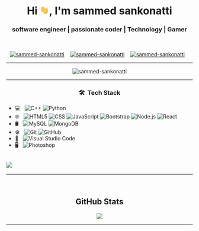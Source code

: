 <h1 align="center">Hi&nbsp;<img src="https://raw.githubusercontent.com/ABSphreak/ABSphreak/master/gifs/Hi.gif" height="24">, I'm sammed sankonatti </h1>

<h3 align="center">software engineer | passionate coder | Technology | Gamer</h3>
<br>
<p align=center>
<a href="https://www.linkedin.com/in/sammed-sankonatti-bb7492148/" target="blank"><img align="center" src="https://raw.githubusercontent.com/rahuldkjain/github-profile-readme-generator/master/src/images/icons/Social/linked-in-alt.svg" alt="sammed-sankonatti" height="27" width="" /></a>&nbsp;&nbsp;&nbsp;
<a href="https://www.facebook.com/samsank31" target="blank"><img align="center" src="https://raw.githubusercontent.com/rahuldkjain/github-profile-readme-generator/master/src/images/icons/Social/facebook.svg" alt="sammed-sankonatti" height="27" width="" /></a>&nbsp;&nbsp;&nbsp;
<a href="https://www.instagram.com/sammed.sankonatti/" target="blank"><img align="center" src="https://raw.githubusercontent.com/rahuldkjain/github-profile-readme-generator/master/src/images/icons/Social/instagram.svg" alt="sammed-sankonatti" height="27" width="" /></a>&nbsp;&nbsp;&nbsp;
<!-- <a href="https://www.codechef.com/users/professor_samm" target="blank"><img align="center" src="https://user-images.githubusercontent.com/63065397/123329670-b11a5d00-d55a-11eb-8096-44ca8667f0e3.png" alt="sammed-sankonatti" height="27" width="" padding="" /></a>&nbsp;&nbsp;&nbsp;
<a href="https://codeforces.com/profile/professor.sam" target="blank"><img align="center" src="https://logo.clearbit.com/codeforces.com" alt="sammed-sankonatti" height="27" width="" /></a>&nbsp;&nbsp;&nbsp; -->
</p>

___

<p align="center"> <img src="https://komarev.com/ghpvc/?username=sammed-sankonatti&label=Profile%20visits&color=0e75b6&style=flat-square" alt="sammed-sankonatti" width="120" /> </p>

 <!--
___


<div align="center">
-INTRO HERE- 
 </div>
-->
___

<h3 align="center" > 🛠 &nbsp;Tech Stack</h3>

- 💻 &nbsp;
  ![C++](https://img.shields.io/badge/-C++-333333?style=flat&logo=C%2B%2B&logoColor=00599C)
  ![Python](https://img.shields.io/badge/-Python-333333?style=flat&logo=python) 
- 🌐 &nbsp;
  ![HTML5](https://img.shields.io/badge/-HTML5-333333?style=flat&logo=HTML5)
  ![CSS](https://img.shields.io/badge/-CSS-333333?style=flat&logo=CSS3&logoColor=1572B6)
  ![JavaScript](https://img.shields.io/badge/-JavaScript-333333?style=flat&logo=javascript)
  ![Bootstrap](https://img.shields.io/badge/-Bootstrap-333333?style=flat&logo=bootstrap&logoColor=563D7C)
  ![Node.js](https://img.shields.io/badge/-Node.js-333333?style=flat&logo=node.js)
  ![React](https://img.shields.io/badge/-React-333333?style=flat&logo=react)
- 🛢 &nbsp;
  ![MySQL](https://img.shields.io/badge/-MySQL-333333?style=flat&logo=mysql)
  ![MongoDB](https://img.shields.io/badge/-MongoDB-333333?style=flat&logo=mongodb)
- ⚙️ &nbsp;
  ![Git](https://img.shields.io/badge/-Git-333333?style=flat&logo=git)
  ![GitHub](https://img.shields.io/badge/-GitHub-333333?style=flat&logo=github)
- 🔧 &nbsp;
  ![Visual Studio Code](https://img.shields.io/badge/-Visual%20Studio%20Code-333333?style=flat&logo=visual-studio-code&logoColor=007ACC)
- 🖥 &nbsp;
  ![Photoshop](https://img.shields.io/badge/-Photoshop-333333?style=flat&logo=adobe-photoshop)
<br/>


<a href="https://github.com/sammed-sankonatti">
  <img height="180em" src="https://github-readme-stats.vercel.app/api/top-langs/?username=sammed-sankonatti&theme=buefy&layout=compact" />
</a>
<br>

___

<br>
<h2 align="center"> GitHub Stats </h2>
<div align="center"><a href="https://github.com/sammed-sankonatti">

<p  align="center">
  
  

<!--<img align="center" src="https://github-readme-stats.vercel.app/api/top-langs/?username=sammed-sankonatti&hide_border=0&border_color=111f37&title_color=4285f4&icon_color=fbbc05&text_color=34a853&border_radius=0&bg_color=0d1117&theme=onedark&layout=compact" height="160" />-->
<img align="center" src="https://github-readme-streak-stats.herokuapp.com/?user=sammed-sankonatti&border_radius=0&background=00000000&stroke=111f37&hide_border=false&border=3d5c8a&ring=4285f4&sideLabels=34a853&fire=fbbc05&currStreakLabel=4285f4&sideNums=34a853&currStreakNum=fbbc05&dates=4285f4" width="506"/>
 <br>
<!--  <img align="center" src="https://github-readme-stats.vercel.app/api?username=sammed-sankonatti&count_private=true&show_icons=true&theme=onedark&title_color=4285f4&icon_color=fbbc05&text_color=34a853&hide_border=1&border_radius=0&bg_color=0f284db6&layout=compact&custom_title=sammed-sankonatti's GitHub Stats" alt="sammed-sankonatti" height="200" />
 e32f68&bg_color=40,fa913f,6b47ca&border_color=ffffff&title_color=ffffff&text_color=fff&icon_color=fff<br> -->

  </a></p>
</div>

___


</div>
